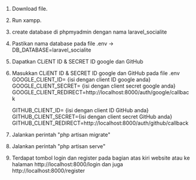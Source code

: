 1. Download file.
2. Run xampp.
3. create database di phpmyadmin dengan nama laravel_socialite
4. Pastikan nama database pada file .env -> DB_DATABASE=laravel_socialite
5. Dapatkan CLiENT ID & SECRET ID google dan GitHub
6. Masukkan CLiENT ID & SECRET ID google dan GitHub pada file .env
    GOOGLE_CLIENT_ID= {isi dengan client ID google anda}
    GOOGLE_CLIENT_SECRET= {isi dengan client secret google anda}
    GOOGLE_CLIENT_REDIRECT=http://localhost:8000/auth/google/callback

    GITHUB_CLIENT_ID= {isi dengan client ID GitHub anda}
    GITHUB_CLIENT_SECRET={isi dengan client secret GitHub anda}
    GITHUB_CLIENT_REDIRECT=http://localhost:8000/auth/github/callback

7. Jalankan perintah "php artisan migrate"
8. Jalankan perintah "php artisan serve"
9. Terdapat tombol login dan register pada bagian atas kiri website atau ke halaman http://localhost:8000/login dan juga http://localhost:8000/register
